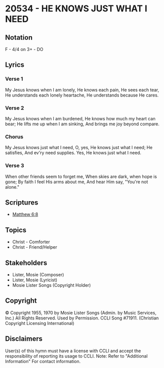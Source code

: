 # 20534 - HE KNOWS JUST WHAT I NEED

## Notation

F - 4/4 on 3+ - DO

## Lyrics

### Verse 1

My Jesus knows when I am lonely, He knows each pain, He sees each tear, He understands each lonely heartache, He understands because He cares.

### Verse 2

My Jesus knows when I am burdened, He knows how much my heart can bear; He lifts me up when I am sinking, And brings me joy beyond compare.

### Chorus

My Jesus knows just what I need, O, yes, He knows just what I need; He satisfies, And ev'ry need supplies. Yes, He knows just what I need.

### Verse 3

When other friends seem to forget me, When skies are dark, when hope is gone;  By faith I feel His arms about me, And hear Him say, "You're not alone."


## Scriptures

- [Matthew 6:8](https://www.biblegateway.com/passage/?search=Matthew%206%3A8)

## Topics

- Christ - Comforter
- Christ - Friend/Helper

## Stakeholders

- Lister, Mosie (Composer)
- Lister, Mosie (Lyricist)
- Mosie Lister Songs (Copyright Holder)

## Copyright

© Copyright 1955, 1970 by Mosie Lister Songs (Admin. by Music Services, Inc.) All Rights Reserved. Used by Permission. CCLI Song #71911.
(Christian Copyright Licensing International)

## Disclaimers

User(s) of this hymn must have a license with CCLI and accept the responsibility of reporting its usage to CCLI.
Note: Refer to "Additional Information" For contact information.

